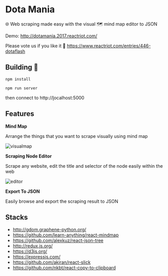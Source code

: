 # Dota Mania

🌐 Web scraping made easy with the visual 🗺 mind map editor to JSON

Demo: http://dotamania.2017.reactriot.com/

Please vote us if you like it 🍻 https://www.reactriot.com/entries/446-dotaflash

## Building 🚀

```
npm install

npm run server
```

then connect to http://̨localhost:5000

## Features

**Mind Map**

Arrange the things that you want to scrape visually using mind map

![visualmap](https://media.giphy.com/media/3o7bueFvMVrlD7AqXu/giphy.gif)

**Scraping Node Editor**

Scrape any website, edit the title and selector of the node easily within the web

![editor](https://media.giphy.com/media/3oKIP91rndcbmHmwak/giphy.gif)

**Export To JSON**

Easily browse and export the scraping result to JSON


## Stacks

- http://gdom.graphene-python.org/
- https://github.com/learn-anything/react-mindmap
- https://github.com/alexkuz/react-json-tree
- http://redux.js.org/
- https://d3js.org/
- https://expressjs.com/
- https://github.com/akiran/react-slick
- https://github.com/nkbt/react-copy-to-clipboard
